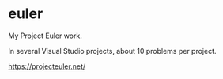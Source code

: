 # euler
My Project Euler work.

In several Visual Studio projects, about 10 problems per project.

https://projecteuler.net/

